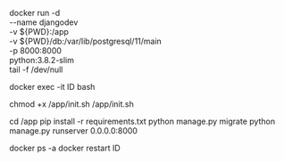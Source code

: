 docker run -d \
  --name djangodev \
  -v ${PWD}:/app \
  -v ${PWD}/db:/var/lib/postgresql/11/main \
  -p 8000:8000 \
  python:3.8.2-slim \
  tail -f /dev/null

docker exec -it ID bash

chmod +x /app/init.sh
/app/init.sh


cd /app
pip install -r requirements.txt
python manage.py migrate
python manage.py runserver 0.0.0.0:8000


docker ps -a
docker restart ID